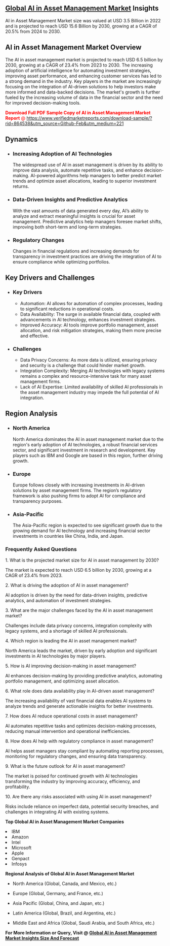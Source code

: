 <h2><a href="https://www.verifiedmarketreports.com/download-sample/?rid=864538&amp;utm_source=Github&amp;utm_medium=221" target="_blank">Global AI in Asset Management Market</a> Insights</h2><p>AI in Asset Management Market size was valued at USD 3.5 Billion in 2022 and is projected to reach USD 15.6 Billion by 2030, growing at a CAGR of 20.5% from 2024 to 2030.</p><p> <h2>AI in Asset Management Market Overview</h2> <p>The AI in asset management market is projected to reach USD 6.5 billion by 2030, growing at a CAGR of 23.4% from 2023 to 2030. The increasing adoption of artificial intelligence for automating investment strategies, improving asset performance, and enhancing customer services has led to a strong demand in the industry. Key players in the market are increasingly focusing on the integration of AI-driven solutions to help investors make more informed and data-backed decisions. The market's growth is further fueled by the increasing volume of data in the financial sector and the need for improved decision-making tools.</p> <p><p><span class=""><span style="color: #ff0000;"><strong>Download Full PDF Sample Copy of AI in Asset Management Market Report</strong> @ </span><a href="https://www.verifiedmarketreports.com/download-sample/?rid=864538&amp;utm_source=Github-Feb&amp;utm_medium=221" target="_blank">https://www.verifiedmarketreports.com/download-sample/?rid=864538&amp;utm_source=Github-Feb&amp;utm_medium=221</a></span></p></p> <h2>Dynamics</h2> <ul> <li><h3>Increasing Adoption of AI Technologies</h3> The widespread use of AI in asset management is driven by its ability to improve data analysis, automate repetitive tasks, and enhance decision-making. AI-powered algorithms help managers to better predict market trends and optimize asset allocations, leading to superior investment returns.</li> <li><h3>Data-Driven Insights and Predictive Analytics</h3> With the vast amounts of data generated every day, AI’s ability to analyze and extract meaningful insights is crucial for asset management. Predictive analytics help managers foresee market shifts, improving both short-term and long-term strategies.</li> <li><h3>Regulatory Changes</h3> Changes in financial regulations and increasing demands for transparency in investment practices are driving the integration of AI to ensure compliance while optimizing portfolios.</li> </ul> <h2>Key Drivers and Challenges</h2> <ul> <li><h3>Key Drivers</h3> <ul> <li>Automation: AI allows for automation of complex processes, leading to significant reductions in operational costs.</li> <li>Data Availability: The surge in available financial data, coupled with advancements in AI technology, enhances investment strategies.</li> <li>Improved Accuracy: AI tools improve portfolio management, asset allocation, and risk mitigation strategies, making them more precise and effective.</li> </ul> </li> <li><h3>Challenges</h3> <ul> <li>Data Privacy Concerns: As more data is utilized, ensuring privacy and security is a challenge that could hinder market growth.</li> <li>Integration Complexity: Merging AI technologies with legacy systems remains a complex and resource-intensive task for many asset management firms.</li> <li>Lack of AI Expertise: Limited availability of skilled AI professionals in the asset management industry may impede the full potential of AI integration.</li> </ul> </li> </ul> <h2>Region Analysis</h2> <ul> <li><h3>North America</h3> North America dominates the AI in asset management market due to the region's early adoption of AI technologies, a robust financial services sector, and significant investment in research and development. Key players such as IBM and Google are based in this region, further driving growth.</li> <li><h3>Europe</h3> Europe follows closely with increasing investments in AI-driven solutions by asset management firms. The region’s regulatory framework is also pushing firms to adopt AI for compliance and transparency purposes.</li> <li><h3>Asia-Pacific</h3> The Asia-Pacific region is expected to see significant growth due to the growing demand for AI technology and increasing financial sector investments in countries like China, India, and Japan.</li> </ul> <h3>Frequently Asked Questions</h3> <p>1. What is the projected market size for AI in asset management by 2030?</p> <p>The market is expected to reach USD 6.5 billion by 2030, growing at a CAGR of 23.4% from 2023.</p> <p>2. What is driving the adoption of AI in asset management?</p> <p>AI adoption is driven by the need for data-driven insights, predictive analytics, and automation of investment strategies.</p> <p>3. What are the major challenges faced by the AI in asset management market?</p> <p>Challenges include data privacy concerns, integration complexity with legacy systems, and a shortage of skilled AI professionals.</p> <p>4. Which region is leading the AI in asset management market?</p> <p>North America leads the market, driven by early adoption and significant investments in AI technologies by major players.</p> <p>5. How is AI improving decision-making in asset management?</p> <p>AI enhances decision-making by providing predictive analytics, automating portfolio management, and optimizing asset allocation.</p> <p>6. What role does data availability play in AI-driven asset management?</p> <p>The increasing availability of vast financial data enables AI systems to analyze trends and generate actionable insights for better investments.</p> <p>7. How does AI reduce operational costs in asset management?</p> <p>AI automates repetitive tasks and optimizes decision-making processes, reducing manual intervention and operational inefficiencies.</p> <p>8. How does AI help with regulatory compliance in asset management?</p> <p>AI helps asset managers stay compliant by automating reporting processes, monitoring for regulatory changes, and ensuring data transparency.</p> <p>9. What is the future outlook for AI in asset management?</p> <p>The market is poised for continued growth with AI technologies transforming the industry by improving accuracy, efficiency, and profitability.</p> <p>10. Are there any risks associated with using AI in asset management?</p> <p>Risks include reliance on imperfect data, potential security breaches, and challenges in integrating AI with existing systems.</p> </p><p><strong>Top Global AI in Asset Management Market Companies</strong></p><div data-test-id=""><p><li>IBM</li><li> Amazon</li><li> Intel</li><li> Microsoft</li><li> Apple</li><li> Genpact</li><li> Infosys</li></p><div><strong>Regional Analysis of&nbsp;Global AI in Asset Management Market</strong></div><ul><li dir="ltr"><p dir="ltr">North America&nbsp;(Global, Canada, and Mexico, etc.)</p></li><li dir="ltr"><p dir="ltr">Europe (Global, Germany, and France, etc.)</p></li><li dir="ltr"><p dir="ltr">Asia Pacific&nbsp;(Global, China, and Japan, etc.)</p></li><li dir="ltr"><p dir="ltr">Latin America&nbsp;(Global, Brazil, and Argentina, etc.)</p></li><li dir="ltr">Middle East and Africa&nbsp;(Global, Saudi Arabia, and South Africa, etc.)</li></ul><p><strong>For More Information or Query, Visit @&nbsp;</strong><strong><a href="https://www.verifiedmarketreports.com/product/ai-in-asset-management-market/?utm_source=Github&amp;utm_medium=221" target="_blank">Global AI in Asset Management Market Insights Size And Forecast</a></strong></p></div>
